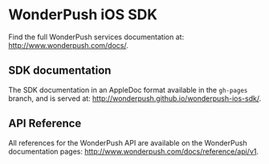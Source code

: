 WonderPush iOS SDK
==================

Find the full WonderPush services documentation at:
http://www.wonderpush.com/docs/.


SDK documentation
-----------------

The SDK documentation in an AppleDoc format available in the `gh-pages` branch, and is served at:
http://wonderpush.github.io/wonderpush-ios-sdk/.


API Reference
-------------

All references for the WonderPush API are available on the WonderPush documentation pages:
http://www.wonderpush.com/docs/reference/api/v1.
